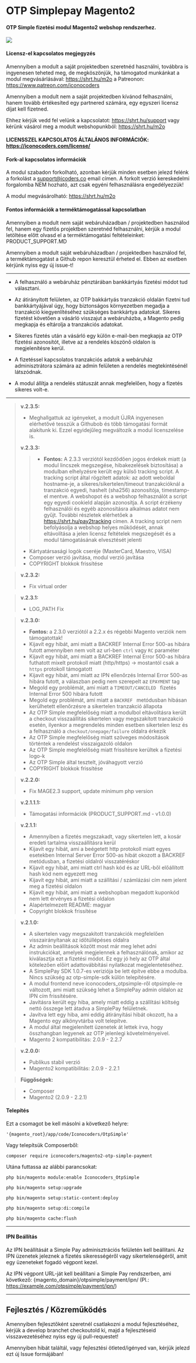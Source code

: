 OTP Simplepay Magento2
=========================

#### OTP Simple fizetési modul Magento2 webshop rendszerhez.

![](https://assets-github.s3.amazonaws.com/repo/progcode/img/simplepay_horizontal_02.png)

#### Licensz-el kapcsolatos megjegyzés
Amennyiben a modult a saját projektedben szeretnéd használni, továbbra is ingyenesen teheted meg, de megköszönjük, ha támogatod munkánkat
a modul megvásárlásával: https://shrt.hu/m2o a Patreonon: https://www.patreon.com/iconocoders

Amennyiben a modult nem a saját projektedben kívánod felhasználni, hanem tovább értékesíted egy partnered számára, egy egyszeri licensz díjat kell fizetned. 

Ehhez kérjük vedd fel velünk a kapcsolatot: https://shrt.hu/support vagy kérünk
vásárol meg a modult webshopunkból: https://shrt.hu/m2o

#### LICENSSZEL KAPCSOLATOS ÁLTALÁNOS INFORMÁCIÓK: https://iconocoders.com/license/

#### Fork-al kapcsolatos információk
A modul szabadon forkolható, azonban kérjük minden esetben jelezd felénk a forkolást a support@icoders.co email címen. A forkolt verzió kereskedelmi forgalomba NEM hozható, azt csak egyéni felhasználásra engedélyezzük!

A modul megvásárolható: https://shrt.hu/m2o

#### Fontos információk a terméktámogatással kapcsolatban
Amennyiben a modult nem saját webáruházadban / projektedben használod fel, hanem egy fizetős projektben szeretnéd felhasználni, kérjük a modul
letöltése előtt olvasd el a terméktámogatási feltételeinket: PRODUCT_SUPPORT.MD

Amennyiben a modult saját webáruházadban / projektedben használod fel, a terméktámogatást a Github repon keresztül érheted el. 
Ebben az esetben kérjünk nyiss egy új issue-t! 

-----------------

 - A felhasználó a webáruház pénztárában bankkártyás fizetési módot tud
   választani.
   
 - Az átirányított felületen, az OTP bakkártyás tranzakció oldalán
   fizetni tud bankkártyájával úgy, hogy biztonságos környezetben
   megadja a tranzakció kiegyenlítéséhez szükséges bankkártya adatokat.
   Sikeres fizetést követően a vásárló visszajut a webáruházba, a
   Magento pedig megkapja és eltárolja a tranzakciós adatokat.

 - Sikeres fizetés után a vásárló egy külön e-mail-ben megkapja az OTP
   fizetési azonosítót, illetve az a rendelés köszönő oldalon is
   megjelenítésre kerül.

 - A fizetéssel kapcsolatos tranzakciós adatok a webáruház
   adminisztrátora számára az admin felületen a rendelés megtekintésénél
   látszódnak.
   
 - A modul állítja a rendelés státuszát annak megfelelően, hogy a
   fizetés sikeres volt-e. 

----------
> **v.2.3.5:**
>
> - Meghallgattuk az igényeket, a modult ÚJRA ingyenesen elérhetővé tesszük a Githubob és több támogatási formát alakítunk ki. Ezzel egyidejűleg megváltozik a modul licenszelése is.
> 
> **v.2.3.3:**
>
>> - **Fontos:** A 2.3.3 verziótól kezdődően jogos érdekek miatt (a modul lincszek megszegése, hibakezelések biztosítása)
>   a modulban elhelyzésre került egy külső tracking script.
>   A tracking script által rögzített adatok: az adott weboldal hostname-je, a sikeres/sikertelen/timeout tranzakcióknál a tranzakció egyedi,
>   hashelt (sha256) azonosítója, timestamp-el mentve. A webshopot és a webshop felhasználót a script egy egyedi cookieId alapján azonosítja.
>   A script érzékeny felhasználói és egyéb azonosításra alkalmas
>   adatot nem gyűjt. További részletek elérhetőek a https://shrt.hu/pay2tracking címen.
>   A tracking script nem befolyásolja a webshop helyes működését, annak eltávolítása a jelen licensz
>   feltételek megszegését és a modul támogatásának elvesztését jelenti
> - Kártyatársasági logók cseréje (MasterCard, Maestro, VISA)
> - Composer verzió javítása, modul verzió javítása
> - COPYRIGHT blokkok frissítése

> **v.2.3.2:**
>
> - Fix virtual order

> **v.2.3.1:**
>
> - LOG_PATH Fix

> **v.2.3.0:**
> - **Fontos:** a 2.3.0 verziótól a 2.2.x és régebbi Magento verziók nem támogatottak!
> - Kijavít egy hibát, ami miatt a BACKREF Internal Error 500-as hibára futott amennyiben nem volt az url-ben `ctrl` vagy `RC` paraméter
> - Kijavít egy hibát, ami miatt a BACKREF Internal Error 500-as hibára futhatott mixelt protokoll miatt (http/https) -> mostantól csak a `https` protokoll támogatott
> - Kijavít egy hibát, ami miatt az IPN ellenőrzés Internal Error 500-as hibára futott, a válaszban pedig nem szerepelt az `EPAYMENT` tag
> - Megold egy problémát, ami miatt a `TIMEOUT/CANCELED ` fizetés Internal Error 500 hibára futott
> - Megold egy problémát, ami miatt a `BACKREF ` metódusban hibásan kerülhetett ellenőrzésre a sikertelen tranzakció állapota
> - Az OTP Simple megfelelőség miatt a modulbol eltávolításra került a checkout visszaállítás sikertelen vagy megszakított tranzakció esetén, ilyenkor a megrendelés minden esetben sikertelen lesz és a felhasználó a `checkout/onepage/failure` oldalra érkezik
> - Az OTP Simple megfelelőség miatt  szöveges módosítások történtek a rendelést visszaigazoló oldalon
> - Az OTP Simple megfelelőség miatt frissítésre kerültek a fizetési logo-k
> - Az OTP Simple által tesztelt, jóváhagyott verzió
> - COPYRIGHT blokkok frissítése

> **v.2.2.0:**
>
> - Fix MAGE2.3 support, update minimum php version

> **v.2.1.1.1:**
>
> - Támogatási információk (PRODUCT_SUPPORT.md - v1.0.0)

> **v.2.1.1:**
>
> - Amennyiben a fizetés megszakadt, vagy sikertelen lett, a kosár
eredeti tartalma visszaállításra kerül
> - Kijavít egy hibát, ami a beégetett http protokoll miatt egyes esetekben Internal Server Error
500-as hibát okozott a BACKREF metódusban, a fizetési oldalról visszatéréskor
> - Kijavít egy hibát, ami miatt ctrl hash kód és az URL-ből előállított hash kód nem egyezett meg
> - Kijavít egy hibát, ami miatt a szállítási / számlázási cím nem jelent meg a fizetési oldalon
> - Kijavít egy hibát, ami miatt a webshopban megadott kuponkód nem lett érvényes a fizetési oldalon
> - Alapértelmezett README: magyar
> - Copyright blokkok frissítése

> **v.2.1.0:**
>
> - A sikertelen vagy megszakított tranzakciók megfelelően visszairányítanak az időtúllépéses oldalra
> - Az admin beállítások között most már meg lehet adni instrukciókat, amelyek megjelennek a felhasználónak, amikor az kiválasztja ezt a fizetési módot. Ez egy jó hely az OTP által kötelezően előírt adattovábbítási nyilatkozat megjelentetéséhez.
> - A SimplePay SDK 1.0.7-es veriziója be lett építve ebbe a modulba. Nincs szükség az otp-simple-sdk külön telepítésére.
> - A modul frontend neve iconocoders_otpsimple-ről otpsimple-re változott, ami miatt szükség lehet a SimplePay admin oldalon az IPN cím frissítésére.
> - Javításra került egy hiba, amely miatt eddig a szállítási költség nettó összege lett átadva a SimplePay felületnek.
> - Javítva lett egy hiba, ami eddig átirányítási hibát okozott, ha a Magento egy alkönyvtárba volt telepítve.
> - A modul által megjelenített üzenetek át lettek írva, hogy összhangban legyenek az OTP jelenlegi követelményeivel.
> - Magento 2 kompatibilitás: 2.0.9 - 2.2.7

> **v.2.0.0:**
>
> - Publikus stabil verzió
> - Magento2 kompatibilitás: 2.0.9 - 2.2.1

> **Függőségek:**

> - Composer
> - Magento2 (2.0.9 - 2.2.1)

#### Telepítés

Ezt a csomagot be kell másolni a következő helyre:

```
'{magento_root}/app/code/Iconocoders/OtpSimple'
```

Vagy telepítsük Composerből:
```
composer require iconocoders/magento2-otp-simple-payment
```

Utána futtassa az alábbi parancsokat:
```
php bin/magento module:enable Iconocoders_OtpSimple
```
```
php bin/magento setup:upgrade
```
```
php bin/magento setup:static-content:deploy
```
```
php bin/magento setup:di:compile
```
```
php bin/magento cache:flush
```
----------

#### IPN Beállítás

Az IPN beállítását a Simple Pay adminisztrációs felületén kell beállítani. Az IPN üzenetek jeleznek a fizetés sikerességéről vagy sikertelenségéről, amit egy üzeneteket fogadó végpont kezel.

Az IPN végpont URL-ját kell beállítani a Simple Pay rendszerben, ami következő: {magento_domain}/otpsimple/payment/ipn/ (Pl.: https://example.com/otpsimple/payment/ipn/)

----------

Fejlesztés / Közreműködés
-------------------

Amennyiben fejlesztőként szeretnél csatlakozni a modul fejlesztéséhez, kérjük a develop branchet checkoutold ki, majd a fejlesztéseid visszavezetéséhez nyiss egy új pull-requestet!

Amennyiben hibát találtál, vagy fejlesztési ötleted/igényed van, kérjük jelezd ezt új Issue formájában!
